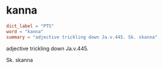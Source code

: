 # kanna

``` toml
dict_label = "PTS"
word = "kanna"
summary = "adjective trickling down Ja.v.445. Sk. skanna"
```

adjective trickling down Ja.v.445.

Sk. skanna

